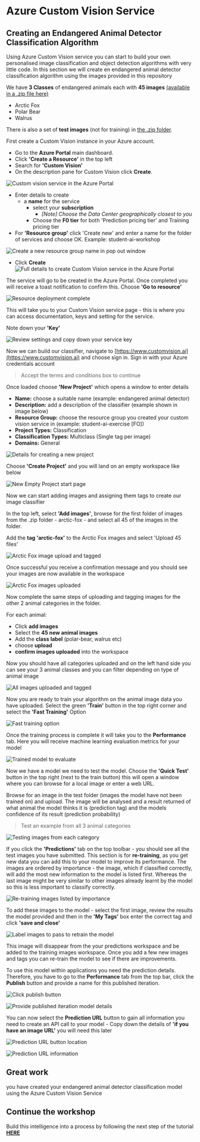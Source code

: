 # Azure Custom Vision Service

## Creating an Endangered Animal Detector Classification Algorithm

Using Azure Custom Vision service you can start to build your own personalised image classification and object detection algorithms with very little code. In this section we will create en endangered animal detector classification algorithm using the images provided in this repository

We have **3 Classes** of endangered animals each with **45 images** [(available in a .zip file here)](endangered-animals-images.zip)

* Arctic Fox
* Polar Bear
* Walrus

There is also a set of **test images** (not for training) in [the .zip folder](endangered-animals-images.zip).

First create a Custom Vision instance in your Azure account.

* Go to the **Azure Portal** main dashboard.
* Click **'Create a Resource'** in the top left
* Search for **'Custom Vision'**
* On the description pane for Custom Vision click **Create**.

![Custom vision service in the Azure Portal](docs-images/custom-vision-azure.JPG)

* Enter details to create
  * a **name** for the service
    * select your **subscription**
      * *[Note] Choose the Data Center geographically closest to you*
    * Choose the **F0 tier** for both 'Prediction pricing tier' and Training pricing tier
* For **'Resource group'** click 'Create new' and enter a name for the folder of services and choose OK. Example: student-ai-workshop

![Create a new resource group name in pop out window](docs-images/create-resource-group-portal.JPG)

* Click **Create**
![Full details to create Custom Vision service in the Azure Portal](docs-images/custom-vision-service-details.JPG)

The service will go to be created in the Azure Portal. Once completed you will receive a toast notification to confirm this. Choose **'Go to resource'**

![Resource deployment complete](docs-images/deployment-succeeded.JPG)

This will take you to your Custom Vision service page - this is where you can access documentation, keys and setting for the service.

Note down your **'Key'**

![Review settings and copy down your service key](docs-images/custom-vision-portal-resource.JPG)

Now we can build our classifier, navigate to [https://www.customvision.ai](https://www.customvision.ai) and choose sign in. Sign in with your Azure credentials account

> Accept the terms and conditions box to continue

Once loaded choose **'New Project'** which opens a window to enter details

* **Name:** choose a suitable name (example: endangered animal detector)
* **Description:** add a description of the classifier (example shown in image below)
* **Resource Group:** choose the resource group you created your custom vision service in (example: student-ai-exercise [FO])
* **Project Types:** Classification
* **Classification Types:** Multiclass (Single tag per image)
* **Domains:** General

![Details for creating a new project](docs-images/create-new-project.JPG)

Choose **'Create Project'** and you will land on an empty workspace like below

![New Empty Project start page](docs-images/start-page.JPG)

Now we can start adding images and assigning them tags to create our image classifier

In the top left, select **'Add images'**, browse for the first folder of images from the .zip folder - arctic-fox - and select all 45 of the images in the folder.

Add the **tag 'arctic-fox'** to the Arctic Fox images and select 'Upload 45 files'

![Arctic Fox image upload and tagged](docs-images/arctic-fox-upload.JPG)

Once successful you receive a confirmation message and you should see your images are now available in the workspace

![Arctic Fox images uploaded](docs-images/workspace-one-category.JPG)

Now complete the same steps of uploading and tagging images for the other 2 animal categories in the folder.

For each animal:

* Click **add images**
* Select the **45 new animal images**
* Add the **class label** (polar-bear, walrus etc)
* choose **upload**
* **confirm images uploaded** into the workspace

Now you should have all categories uploaded and on the left hand side you can see your 3 animal classes and you can filter depending on type of animal image

![All images uploaded and tagged](docs-images/all-images-uploaded.JPG)

Now you are ready to train your algorithm on the animal image data you have uploaded. Select the green **'Train'** button in the top right corner and select the **'Fast Training'** Option

![Fast training option](docs-images/fast_training.JPG)

Once the training process is complete it will take you to the **Performance** tab. Here you will receive machine learning evaluation metrics for your model

![Trained model to evaluate](docs-images/model-trained.JPG)

Now we have a model we need to test the model. Choose the **'Quick Test'** button in the top right (next to the train button) this will open a window where you can browse for a local image or enter a web URL.

Browse for an image in the test folder (images the model have not been trained on) and upload. The image will be analysed and a result returned of what animal the model thinks it is (prediction tag) and the models confidence of its result (prediction probability)

> Test an example from all 3 animal categories

![Testing images from each category](docs-images/quick-test.JPG)

If you click the **'Predictions'** tab on the top toolbar - you should see all the test images you have submitted. This section is for **re-training**, as you get new data you can add this to your model to improve its performance. The images are ordered by importance - the image, which if classified correctly, will add the most new information to the model is listed first. Whereas the last image might be very similar to other images already learnt by the model so this is less important to classify correctly.

![Re-training images listed by importance](docs-images/re-training-images.JPG)

To add these images to the model - select the first image, review the results the model provided and then in the **'My Tags'** box enter the correct tag and click **'save and close'**

![Label images to pass to retrain the model](docs-images/label-image.JPG)

This image will disappear from the your predictions workspace and be added to the training images workspace. Once you add a few new images and tags you can re-train the model to see if there are improvements.

To use this model within applications you need the prediction details. Therefore, you have to go to the **Performance** tab from the top bar, click the **Publish** button and provide a name for this published iteration.

![Click publish button](docs-images/publish-model.JPG)

![Provide published iteration model details](docs-images/publish-model-details.JPG)

You can now select the **Prediction URL** button to gain all information you need to create an API call to your model - Copy down the details of **'if you have an image URL'** you will need this later

![Prediction URL button location](docs-images/prediction-url-button.JPG)

![Prediction URL information](docs-images/prediction-url-details.JPG)

## Great work

you have created your endangered animal detector classification model using the Azure Custom Vision Service

## Continue the workshop

Build this intelligence into a process by following the next step of the tutorial **[HERE](endangered-animal-detector-pipeline.md)**
